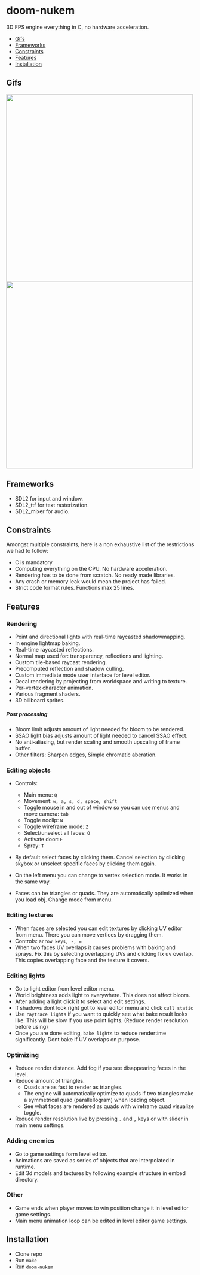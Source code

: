 # doom-nukem

3D FPS engine everything in C, no hardware acceleration.

* [Gifs](#gifs)
* [Frameworks](#frameworks)
* [Constraints](#constraints)
* [Features](#features)
* [Installation](#installation)

## Gifs
<img src="/github_media/shader.gif" width="500" height="auto"/>
<img src="/github_media/walking.gif" width="500" height="auto"/>


## Frameworks

* SDL2 for input and window.
* SDL2_ttf for text rasterization.
* SDL2_mixer for audio.

## Constraints

Amongst multiple constraints, here is a non exhaustive list of the restrictions we had to follow:

* C is mandatory
* Computing everything on the CPU. No hardware acceleration.
* Rendering has to be done from scratch. No ready made libraries.
* Any crash or memory leak would mean the project has failed.
* Strict code format rules. Functions max 25 lines.

## Features

### Rendering
* Point and directional lights with real-time raycasted shadowmapping.
* In engine lightmap baking.
* Real-time raycasted reflections.
* Normal map used for: transparency, reflections and lighting.
* Custom tile-based raycast rendering.
* Precomputed reflection and shadow culling.
* Custom immediate mode user interface for level editor.
* Decal rendering by projecting from worldspace and writing to texture.
* Per-vertex character animation.
* Various fragment shaders.
* 3D billboard sprites.

##### Post processing
* Bloom limit adjusts amount of light needed for bloom to be rendered.
* SSAO light bias adjusts amount of light needed to cancel SSAO effect.
* No anti-aliasing, but render scaling and smooth upscaling of frame buffer.
* Other filters: Sharpen edges, Simple chromatic aberation.

### Editing objects
* Controls:
  * Main menu: ````Q````
  * Movement: ````w, a, s, d, space, shift````
  * Toggle mouse in and out of window so you can use menus and move camera: ````tab````
  * Toggle noclip: ````N````
  * Toggle wireframe mode: ````Z````
  * Select/unselect all faces: ````O````
  * Activate door: ````E````
  * Spray: ````T````
  
* By default select faces by clicking them. Cancel selection by clicking skybox or unselect specific faces by clicking them again.
* On the left menu you can change to vertex selection mode. It works in the same way.
* Faces can be triangles or quads. They are automatically optimized when you load obj. Change mode from menu.

### Editing textures
* When faces are selected you can edit textures by clicking UV editor from menu. There you can move vertices by dragging them.
* Controls: ````arrow keys, -, =````
* When two faces UV overlaps it causes problems with baking and sprays. Fix this by selecting overlapping UVs and clicking fix uv overlap. This copies overlapping face and the texture it covers.

### Editing lights
* Go to light editor from level editor menu.
* World brightness adds light to everywhere. This does not affect bloom.
* After adding a light click it to select and edit settings.
* If shadows dont look right got to level editor menu and click ````cull static````
* Use ````raytrace lights```` if you want to quickly see what bake result looks like. This will be slow if you use point lights. (Reduce render resolution before using)
* Once you are done editing, ````bake lights```` to reduce rendertime significantly. Dont bake if UV overlaps on purpose.

### Optimizing
* Reduce render distance. Add fog if you see disappearing faces in the level.
* Reduce amount of triangles.
  * Quads are as fast to render as triangles.
  * The engine will automatically optimize to quads if two triangles make a symmetrical quad (parallellogram) when loading object.
  * See what faces are rendered as quads with wireframe quad visualize toggle.
* Reduce render resolution live by pressing ````.```` and ````,```` keys or with slider in main menu settings.

### Adding enemies
* Go to game settings form level editor.
* Animations are saved as series of objects that are interpolated in runtime.
* Edit 3d models and textures by following example structure in embed directory.

### Other
* Game ends when player moves to win position change it in level editor game settings.
* Main menu animation loop can be edited in level editor game settings.

## Installation
* Clone repo
* Run ````make````
* Run ````doom-nukem````
